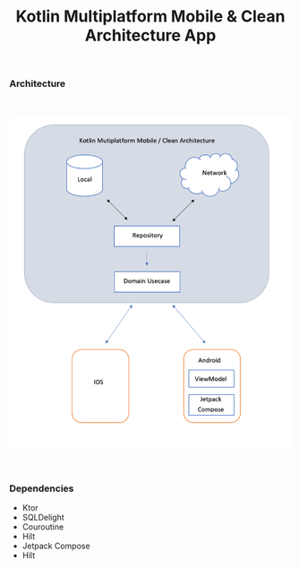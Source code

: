 <h1 align="center">Kotlin Multiplatform Mobile & Clean Architecture App</h1><br>

### Architecture
<br>
<p align="center">
<img width="720px" src="https://github.com/muhaimin92/Flickr-App/blob/main/diagram.PNG" alt="aaosp"></img>
</p><br>

### Dependencies

- Ktor
- SQLDelight
- Couroutine
- Hilt
- Jetpack Compose
- Hilt
